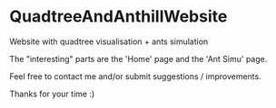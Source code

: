 # QuadtreeAndAnthillWebsite
Website with quadtree visualisation + ants simulation

The "interesting" parts are the 'Home' page and the 'Ant Simu' page.

Feel free to contact me and/or submit suggestions / improvements.

Thanks for your time :)
